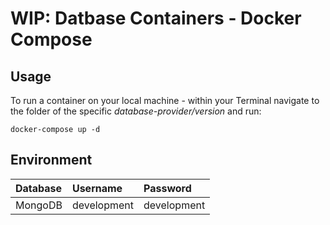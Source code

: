 # WIP: Datbase Containers - Docker Compose

## Usage

To run a container on your local machine - within your Terminal navigate to the folder of the specific _database-provider/version_ and run:

```
docker-compose up -d
```

## Environment


| Database         | Username         | Password         |
|:---------------- |:---------------- |:---------------- |
| MongoDB          | development      | development      |




